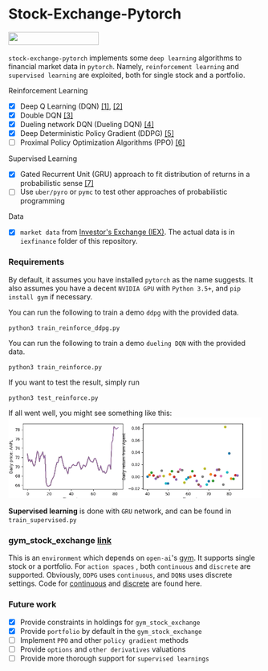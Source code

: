 # Stock-Exchange-Pytorch

<img width="180px" height="26px" href="https://github.com/pytorch/pytorch" src="https://pp.userapi.com/c847120/v847120960/82b4/xGBK9pXAkw8.jpg">

`stock-exchange-pytorch` implements some `deep learning` algorithms
to financial market data in `pytorch`.
Namely, `reinforcement learning` and  `supervised learning`
are exploited, both for single stock and a portfolio.

Reinforcement Learning
- [x] Deep Q Learning (DQN) [[1]](http://arxiv.org/abs/1312.5602), [[2]](https://www.nature.com/articles/nature14236)
- [x] Double DQN [[3]](http://arxiv.org/abs/1509.06461)
- [x] Dueling network DQN (Dueling DQN) [[4]](https://arxiv.org/abs/1511.06581)
- [x] Deep Deterministic Policy Gradient (DDPG) [[5]](http://arxiv.org/abs/1509.02971)
- [ ] Proximal Policy Optimization Algorithms (PPO) [[6]](https://arxiv.org/abs/1707.06347)

Supervised Learning
- [x] Gated Recurrent Unit (GRU) approach to fit distribution of returns in 
 a probabilistic sense [[7]](https://arxiv.org/abs/1406.1078)
- [ ] Use `uber/pyro` or `pymc` to test other approaches of probabilistic programming

Data
- [x] `market data` from [Investor's Exchange (IEX)](https://iextrading.com/).
The actual data is in `iexfinance` folder of this repository.

### Requirements
By default, it assumes you have installed `pytorch` as the name suggests. 
It also assumes you have a decent `NVIDIA GPU` with `Python 3.5+`, and `pip install gym`
if necessary.

You can run the following to train a demo `ddpg` with the 
provided data.
```buildoutcfg
python3 train_reinforce_ddpg.py
```

You can run the following to train a demo `dueling DQN` with the 
provided data.
```buildoutcfg
python3 train_reinforce.py
```

If you want to test the result, simply run
```buildoutcfg
python3 test_reinforce.py
```
If all went well, you might see something like this:
![screen shot](img/dueling_dqn.gif)


**Supervised learning** is done with `GRU` network, and can be found in 
`train_supervised.py`

### gym_stock_exchange [link](https://github.com/wbaik/gym-stock-exchange)
This is an `environment` which depends on `open-ai`'s [gym](https://github.com/openai/gym).
It supports single stock or a portfolio. For `action spaces` , both `continuous` and
`discrete` are supported.
Obviously, `DDPG` uses `continuous`, and `DQN`s uses discrete settings.
Code for [continuous](gym_exchange/envs/stock_exchange_continuous.py) and
[discrete](gym_exchange/envs/stock_exchange.py) are found here.


### Future work
- [x] Provide constraints in holdings for `gym_stock_exchange`
- [x] Provide `portfolio` by default in the `gym_stock_exchange`
- [ ] Implement `PPO` and other `policy gradient` methods
- [ ] Provide `options` and `other derivatives` valuations
- [ ] Provide more thorough support for `supervised learnings`
